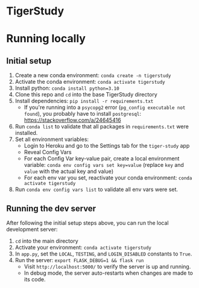 # TigerStudy

# Running locally

## Initial setup

1. Create a new conda environment: `conda create -n tigerstudy`
1. Activate the conda environment: `conda activate tigerstudy`
1. Install python: `conda install python=3.10`
1. Clone this repo and `cd` into the base TigerStudy directory
1. Install dependencies: `pip install -r requirements.txt`
   - If you're running into a `psycopg2` error (`pg_config executable not found`), you probably have to install `postgresql`: https://stackoverflow.com/a/24645416
1. Run `conda list` to validate that all packages in `requirements.txt` were installed.
1. Set all environment variables:
   - Login to Heroku and go to the Settings tab for the `tiger-study` app
   - Reveal Config Vars
   - For each Config Var key-value pair, create a local environment variable: `conda env config vars set key=value` (replace `key` and `value` with the actual key and value)
   - For each env var you set, reactivate your conda environment: `conda activate tigerstudy`
1. Run `conda env config vars list` to validate all env vars were set.

## Running the dev server

After following the initial setup steps above, you can run the local development server:

1. `cd` into the main directory
1. Activate your environment: `conda activate tigerstudy`
1. In `app.py`, set the `LOCAL`, `TESTING`, and `LOGIN_DISABLED` constants to `True`.
1. Run the server: `export FLASK_DEBUG=1 && flask run`
   - Visit `http://localhost:5000/` to verify the server is up and running.
   - In debug mode, the server auto-restarts when changes are made to its code.
